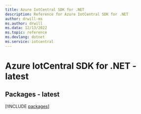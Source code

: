 ```yaml
---
title: Azure IotCentral SDK for .NET
description: Reference for Azure IotCentral SDK for .NET
author: drwill-ms
ms.author: drwill
ms.data: 12/13/2022
ms.topic: reference
ms.devlang: dotnet
ms.service: iotcentral
---
```

# Azure IotCentral SDK for .NET - latest
## Packages - latest
[!INCLUDE [packages](iotcentral-index.md)]